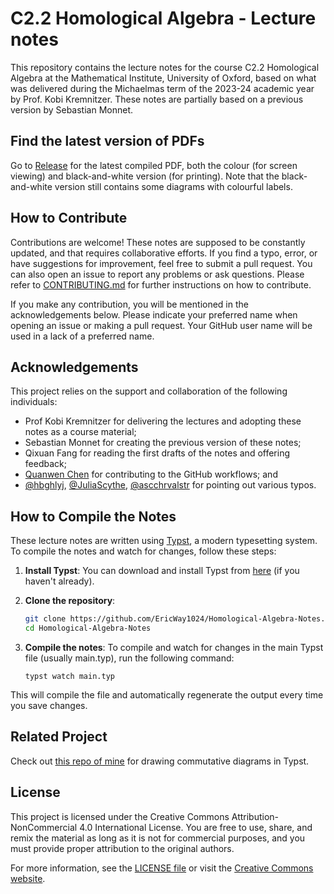 # C2.2 Homological Algebra - Lecture notes

This repository contains the lecture notes for the course C2.2 Homological Algebra at the Mathematical Institute, University of Oxford, based on what was delivered during the Michaelmas term of the 2023-24 academic year by Prof. Kobi Kremnitzer. These notes are partially based on a previous version by Sebastian Monnet.

## Find the latest version of PDFs

Go to [Release](https://github.com/EricWay1024/Homological-Algebra-Notes/releases) for the latest compiled PDF, both the colour (for screen viewing) and black-and-white version (for printing). Note that the black-and-white version still contains some diagrams with colourful labels.

## How to Contribute

Contributions are welcome! These notes are supposed to be constantly updated, and that requires collaborative efforts. If you find a typo, error, or have suggestions for improvement, feel free to submit a pull request. You can also open an issue to report any problems or ask questions. Please refer to [CONTRIBUTING.md](CONTRIBUTING.md) for further instructions on how to contribute. 

If you make any contribution, you will be mentioned in the acknowledgements below. Please indicate your preferred name when opening an issue or making a pull request. Your GitHub user name will be used in a lack of a preferred name.

## Acknowledgements

This project relies on the support and collaboration of the following individuals:

- Prof Kobi Kremnitzer for delivering the lectures and adopting these notes as a course material;
-  Sebastian Monnet for creating the previous version of these notes;
- Qixuan Fang for reading the first drafts of the notes and offering feedback;
-  [Quanwen Chen](https://github.com/Steven1677) for contributing to the GitHub workflows; and
-  [@hbghlyj](https://github.com/hbghlyj), [@JuliaScythe](https://github.com/JuliaScythe), [@ascchrvalstr](https://github.com/ascchrvalstr) for pointing out various typos.

## How to Compile the Notes

These lecture notes are written using [Typst](https://typst.app/), a modern typesetting system. To compile the notes and watch for changes, follow these steps:

1. **Install Typst**: You can download and install Typst from [here](https://typst.app/download) (if you haven't already).

2. **Clone the repository**:
   ```bash
   git clone https://github.com/EricWay1024/Homological-Algebra-Notes.git
   cd Homological-Algebra-Notes
   ```

3. **Compile the notes**: To compile and watch for changes in the main Typst file (usually main.typ), run the following command:
    ```
    typst watch main.typ
    ```

This will compile the file and automatically regenerate the output every time you save changes.

## Related Project

Check out [this repo of mine](https://github.com/EricWay1024/tikzcd-editor) for drawing commutative diagrams in Typst.

## License

This project is licensed under the Creative Commons Attribution-NonCommercial 4.0 International License. You are free to use, share, and remix the material as long as it is not for commercial purposes, and you must provide proper attribution to the original authors.

For more information, see the [LICENSE file](LICENSE) or visit the [Creative Commons website](https://creativecommons.org/licenses/by-nc/4.0/).
